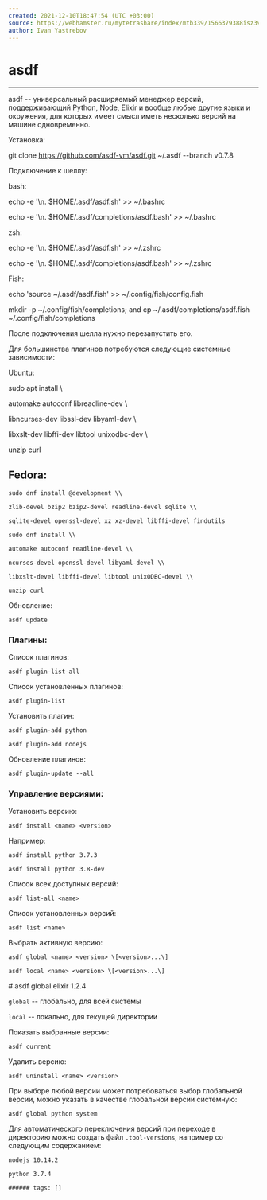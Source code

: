 ```yaml
---
created: 2021-12-10T18:47:54 (UTC +03:00)
source: https://webhamster.ru/mytetrashare/index/mtb339/1566379388isz3v03625
author: Ivan Yastrebov
---
```

asdf
===
---

asdf -- универсальный расширяемый менеджер версий, поддерживающий Python, Node, Elixir и вообще любые другие языки и окружения, для которых имеет смысл иметь несколько версий на машине одновременно.

Установка:

git clone https://github.com/asdf-vm/asdf.git ~/.asdf --branch v0.7.8  

Подключение к шеллу:

bash:

echo -e '\\n. $HOME/.asdf/asdf.sh' >> ~/.bashrc

echo -e '\\n. $HOME/.asdf/completions/asdf.bash' >> ~/.bashrc

zsh:

echo -e '\\n. $HOME/.asdf/asdf.sh' >> ~/.zshrc

echo -e '\\n. $HOME/.asdf/completions/asdf.bash' >> ~/.zshrc

Fish:

echo 'source ~/.asdf/asdf.fish' >> ~/.config/fish/config.fish

mkdir -p ~/.config/fish/completions; and cp ~/.asdf/completions/asdf.fish ~/.config/fish/completions

После подключения шелла нужно перезапустить его.

Для большинства плагинов потребуются следующие системные зависимости:

Ubuntu:

sudo apt install \\

automake autoconf libreadline-dev \\

libncurses-dev libssl-dev libyaml-dev \\

libxslt-dev libffi-dev libtool unixodbc-dev \\

unzip curl



## Fedora:

```shell
sudo dnf install @development \\

zlib-devel bzip2 bzip2-devel readline-devel sqlite \\

sqlite-devel openssl-devel xz xz-devel libffi-devel findutils
```

```shell
sudo dnf install \\

automake autoconf readline-devel \\

ncurses-devel openssl-devel libyaml-devel \\

libxslt-devel libffi-devel libtool unixODBC-devel \\
```

```shell
unzip curl
```

Обновление:

```shell
asdf update
```

### Плагины:

Список плагинов:

```shell
asdf plugin-list-all
```

Список установленных плагинов:

```shell
asdf plugin-list
```

Установить плагин:

```shell
asdf plugin-add python
```

```shell
asdf plugin-add nodejs
```

Обновление плагинов:

```shell
asdf plugin-update --all
```

### Управление версиями:

Установить версию:

```shell
asdf install <name> <version>
```

Например:

```shell
asdf install python 3.7.3
```

```shell
asdf install python 3.8-dev
```

Список всех доступных версий:

```shell
asdf list-all <name>
```

Список установленных версий:

```shell
asdf list <name>
```

Выбрать активную версию:

```shell
asdf global <name> <version> \[<version>...\]
```

```shell
asdf local <name> <version> \[<version>...\]
```

\# asdf global elixir 1.2.4

`global` -- глобально, для всей системы

`local` -- локально, для текущей директории

Показать выбранные версии:

```shell
asdf current
```

Удалить версию:

```shell
asdf uninstall <name> <version>
```

При выборе любой версии может потребоваться выбор глобальной версии, можно указать в качестве глобальной версии системную:

```shell
asdf global python system
```

Для автоматического переключения версий при переходе в директорию можно создать файл `.tool-versions`, например со следующим содержанием:

`nodejs 10.14.2`

`python 3.7.4`

`###### tags: []`